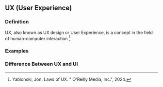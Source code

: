 ## UX (User Experience)
### Definition

UX, also known as UX design or User Experience, is a concept in the field of human-computer interaction [^123]

### Examples

### Difference Between UX and UI



[^123]: Yablonski, Jon. Laws of UX. " O'Reilly Media, Inc.", 2024.
